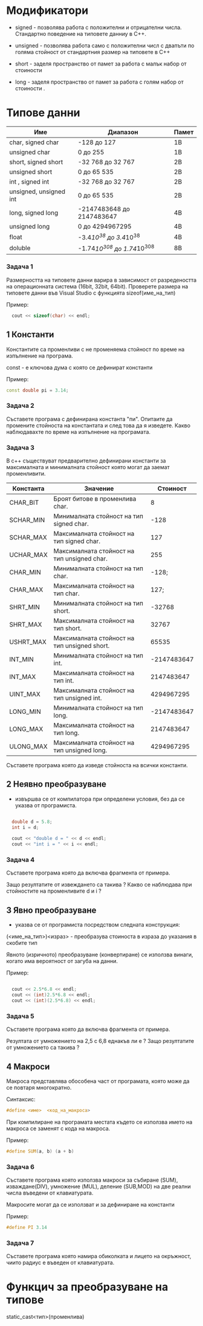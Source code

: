 
# Модификатори

- signed - позволява работа с положителни и отрицателни числа. Стандартно поведение на типовете данниу в C++.

- unsigned - позволява работа само с положителни числ с двапъти по голяма стойност от стандартния размер на типовете в C++ 

- short - заделя пространство от памет за работа с малък набор от стоиности 

- long - заделя пространство от памет за работа с голям набор от стоиности . 

# Типове данни

| Име | Диапазон | Памет | 
| --- | --- | --- |
char, signed char | -128 до 127 | 1В |
unsigned char | 0 до 255 | 1В |
short, signed short | -32 768 до 32 767 | 2B|
unsigned short | 0 до 65 535 | 2B |
int , signed int | -32 768 до 32 767 | 2B |
unsigned, unsigned int | 0 до 65 535 | 2B |
long, signed long | -2147483648 до 2147483647 | 4B
unsigned long | 0 до 4294967295 |4B
float | -3.4*10<sup>38</sup> до 3.4*10<sup>38</sup> | 4В
doluble | -1.74*10<sup>308</sup> до 1.74*10<sup>308</sup> | 8В

### Задача 1

Размерността на типовете данни варира в зависимост от разредеността на операционната система (16bit, 32bit, 64bit).
Проверете размера на типовете данни във Visual Studio с функцията sizeof(име_на_тип)

Пример:

```c++
  cout << sizeof(char) << endl;
```

## 1 Константи

Константите са променливи с не променяема стойност по време на изпълнение на програма. 

const - е ключова дума с която се дефинират константи

Пример:

```c++
const double pi = 3.14;
```

### Задача 2

Съставете програма с дефинирана константа "пи". Опитаите да промените стойноста на константата и след това да я изведете.
Какво наблюдавахте по време на изпълнение на програмата.

### Задача 3

В с++ съществуват предварително дефинирани константи за максималната и минималната стойност която могат да заемат променливити.

| Константа | Значение | Стоиност |
|--|--|--|
CHAR_BIT | Броят битове в променлива char. | 8
SCHAR_MIN | Минималната стойност на тип signed char. | -128
SCHAR_MAX | Максималната стойност на тип signed char. | 127
UCHAR_MAX | Максималната стойност на тип unsigned char. | 255
CHAR_MIN | Минималната стойност на тип char. | -128;
CHAR_MAX | Максималната стойност на тип char. | 127;
SHRT_MIN | Минималната стойност на тип short. | -32768
SHRT_MAX | Максималната стойност на тип short. | 32767
USHRT_MAX | Максималната стойност на тип unsigned short. | 65535
INT_MIN | Минималната стойност на тип int. | -2147483647
INT_MAX | Максималната стойност на тип int. | 2147483647
UINT_MAX | Максималната стойност на тип unsigned int. | 4294967295
LONG_MIN | Минималната стойност на тип long. | -2147483647
LONG_MAX | Максималната стойност на тип long. | 2147483647
ULONG_MAX | Максималната стойност на тип unsigned long. | 4294967295

Съставете програма която да изведе стойноста на всички константи.

## 2 Неявно преобразуване 

- извършва се от компилатора при определени условия, без да се указва от програмиста.

```c++

  double d = 5.8;
  int i = d;
  
  cout << "double d = " << d << endl;
  cout << "int i = " << i << endl;

```
### Задача 4

Съставете програма която да включва фрагмента от примера. 

Защо резултатите от извеждането са такива ?
Какво се наблюдава при стойностите на променливите d и i ?

## 3 Явно преобразуване

- указва се от програмиста посредством следната конструкция:

(<име_на_тип>)<израз> - преобразува стоиноста в израза до указания в скобите тип

Явното (изричното) преобразуване (конвертиране) се използва винаги, когато има вероятност от загуба на данни.

Пример:

```c++

  cout << 2.5*6.8 << endl;
  cout << (int)2.5*6.8 << endl;
  cout << (int)(2.5*6.8) << endl;

```

### Задача 5

Съставете програма която да включва фрагмента от примера. 

Резултата от умножението на 2,5 с 6,8 еднакъв ли е ?
Защо резултатите от умножението са такива ?

## 4 Макроси

Макроса представлява обособена част от програмата, която може да се повтаря многократно. 

Синтаксис:

```c++
#define <име>  <код_на_макроса> 
```

При компилиране на програмата местата където се използва името на макроса се заменят с кода на макроса.

Пример:

```c++
#define SUM(a, b) (a + b)
```

### Задача 6

Съставете програма която използва макроси за събиране (SUM), изваждане(DIV), умножение (MUL), деление (SUB,MOD) на две реални числа въведени от клавиатурата. 

Макросите могат да се използват и за дефиниране на константи

Пример:

```c++
#define PI 3.14
```

### Задача 7

Съставете програма която намира обиколката и лицето на окръжност, чиито радиус е въведен от клавиатурата.

# Функцич за преобразуване на типове

static_cast<тип>(променлива)
